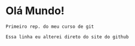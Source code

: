 # Olá Mundo!
    Primeiro rep. do meu curso de git
 
    Essa linha eu alterei direto do site do github
